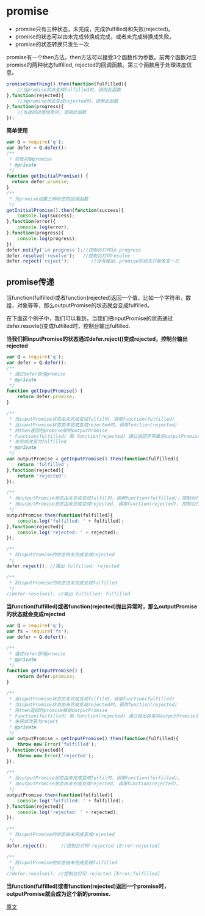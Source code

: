 # promise

- promise只有三种状态，未完成，完成(fulfilled)和失败(rejected)。
- promise的状态可以由未完成转换成完成，或者未完成转换成失败。
- promise的状态转换只发生一次

promise有一个then方法，then方法可以接受3个函数作为参数。前两个函数对应promise的两种状态fulfilled, rejected的回调函数。第三个函数用于处理进度信息。

```javascript
promiseSomething().then(function(fulfilled){
	//当promise状态变成fulfilled时，调用此函数
},function(rejected){
	//当promise状态变成rejected时，调用此函数
},function(progress){
	//当返回进度信息时，调用此函数
});
```

**简单使用**

`````javascript
var Q = require('q');
var defer = Q.defer();
/**
 * 获取初始promise
 * @private
 */
function getInitialPromise() {
  return defer.promise;
}
/**
 * 为promise设置三种状态的回调函数
 */
getInitialPromise().then(function(success){
    console.log(success);
},function(error){
    console.log(error);
},function(progress){
    console.log(progress);
});
defer.notify('in progress');//控制台打印in progress
defer.resolve('resolve');   //控制台打印resolve
defer.reject('reject');        //没有输出。promise的状态只能改变一次
`````

## promise传递

当function(fulfilled)或者function(rejected)返回一个值，比如一个字符串，数组，对象等等，那么outputPromise的状态就会变成fulfilled。

在下面这个例子中，我们可以看到，当我们把inputPromise的状态通过defer.resovle()变成fulfilled时，控制台输出fulfilled.

**当我们把inputPromise的状态通过defer.reject()变成rejected，控制台输出rejected**

```javascript
var Q = require('q');
var defer = Q.defer();
/**
 * 通过defer获得promise
 * @private
 */
function getInputPromise() {
    return defer.promise;
}

/**
 * 当inputPromise状态由未完成变成fulfil时，调用function(fulfilled)
 * 当inputPromise状态由未完成变成rejected时，调用function(rejected)
 * 将then返回的promise赋给outputPromise
 * function(fulfilled) 和 function(rejected) 通过返回字符串将outputPromise的状态由
 * 未完成改变为fulfilled
 * @private
 */
var outputPromise = getInputPromise().then(function(fulfilled){
    return 'fulfilled';
},function(rejected){
    return 'rejected';
});

/**
 * 当outputPromise状态由未完成变成fulfil时，调用function(fulfilled)，控制台打印'fulfilled: fulfilled'。
 * 当outputPromise状态由未完成变成rejected, 调用function(rejected), 控制台打印'fulfilled: rejected'。
 */
outputPromise.then(function(fulfilled){
    console.log('fulfilled: ' + fulfilled);
},function(rejected){
    console.log('rejected: ' + rejected);
});

/**
 * 将inputPromise的状态由未完成变成rejected
 */
defer.reject(); //输出 fulfilled: rejected

/**
 * 将inputPromise的状态由未完成变成fulfilled
 */
//defer.resolve(); //输出 fulfilled: fulfilled
```

**当function(fulfilled)或者function(rejected)抛出异常时，那么outputPromise的状态就会变成rejected**

`````javascript
var Q = require('q');
var fs = require('fs');
var defer = Q.defer();

/**
 * 通过defer获得promise
 * @private
 */
function getInputPromise() {
    return defer.promise;
}

/**
 * 当inputPromise状态由未完成变成fulfil时，调用function(fulfilled)
 * 当inputPromise状态由未完成变成rejected时，调用function(rejected)
 * 将then返回的promise赋给outputPromise
 * function(fulfilled) 和 function(rejected) 通过抛出异常将outputPromise的状态由
 * 未完成改变为reject
 * @private
 */
var outputPromise = getInputPromise().then(function(fulfilled){
    throw new Error('fulfilled');
},function(rejected){
    throw new Error('rejected');
});

/**
 * 当outputPromise状态由未完成变成fulfil时，调用function(fulfilled)。
 * 当outputPromise状态由未完成变成rejected, 调用function(rejected)。
 */
outputPromise.then(function(fulfilled){
    console.log('fulfilled: ' + fulfilled);
},function(rejected){
    console.log('rejected: ' + rejected);
});

/**
 * 将inputPromise的状态由未完成变成rejected
 */
defer.reject();     //控制台打印 rejected [Error:rejected]

/**
 * 将inputPromise的状态由未完成变成fulfilled
 */
//defer.resolve(); //控制台打印 rejected [Error:fulfilled]
`````

**当function(fulfilled)或者function(rejected)返回一个promise时，outputPromise就会成为这个新的promise.**







[原文](https://www.shiyanlou.com/courses/493/labs/1677/document)







